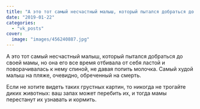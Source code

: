```yaml
---
title: "А это тот самый несчастный малыш, который пытался добраться до своей мамы, но она его все время отби..."
date: "2019-01-22"
categories: 
  - "vk_posts"
cover:
  image: "images/456240887.jpg"
---
```


А это тот самый несчастный малыш, который пытался добраться до своей мамы, но она его все время отбивала от себя ластой и поворачивалась к нему спиной, не давая попить молочка. Самый худой малыш на пляже, очевидно, обреченный на смерть.

<!--more-->

Если не хотите видеть таких грустных картин, то никогда не трогайте диких животных: ваш запах может перебить их, и тогда мамы перестанут их узнавать и кормить.
